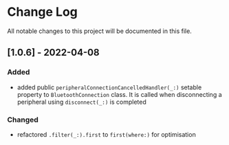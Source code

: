 # Change Log
All notable changes to this project will be documented in this file.
    
## [1.0.6] - 2022-04-08

### Added

- added public `peripheralConnectionCancelledHandler(_:)` setable property to `BluetoothConnection` class. It is called when disconnecting a peripheral using `disconnect(_:)` is completed

### Changed

- refactored `.filter(_:).first` to `first(where:)` for optimisation
